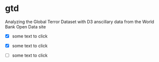 # gtd

Analyzing the Global Terror Dataset with D3 anscillary data from the World Bank Open Data site

- [x] some text to click
- [x] some text to click
- [ ] some text to click

